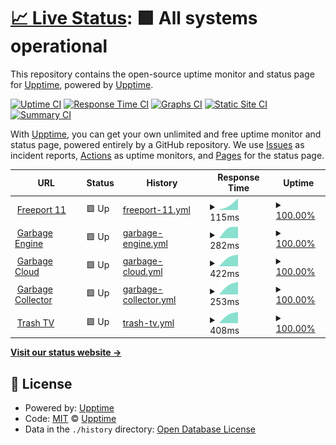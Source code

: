 # [📈 Live Status](https://status.zoner.work): <!--live status--> **🟩 All systems operational**

This repository contains the open-source uptime monitor and status page for [Upptime](https://upptime.js.org), powered by [Upptime](https://github.com/upptime/upptime).

[![Uptime CI](https://github.com/upptime/upptime/workflows/Uptime%20CI/badge.svg)](https://github.com/upptime/upptime/actions?query=workflow%3A%22Uptime+CI%22)
[![Response Time CI](https://github.com/upptime/upptime/workflows/Response%20Time%20CI/badge.svg)](https://github.com/upptime/upptime/actions?query=workflow%3A%22Response+Time+CI%22)
[![Graphs CI](https://github.com/upptime/upptime/workflows/Graphs%20CI/badge.svg)](https://github.com/upptime/upptime/actions?query=workflow%3A%22Graphs+CI%22)
[![Static Site CI](https://github.com/upptime/upptime/workflows/Static%20Site%20CI/badge.svg)](https://github.com/upptime/upptime/actions?query=workflow%3A%22Static+Site+CI%22)
[![Summary CI](https://github.com/upptime/upptime/workflows/Summary%20CI/badge.svg)](https://github.com/upptime/upptime/actions?query=workflow%3A%22Summary+CI%22)

With [Upptime](https://upptime.js.org), you can get your own unlimited and free uptime monitor and status page, powered entirely by a GitHub repository. We use [Issues](https://github.com/upptime/upptime/issues) as incident reports, [Actions](https://github.com/upptime/upptime/actions) as uptime monitors, and [Pages](https://status.zoner.work) for the status page.

<!--start: status pages-->
<!-- This summary is generated by Upptime (https://github.com/upptime/upptime) -->
<!-- Do not edit this manually, your changes will be overwritten -->
<!-- prettier-ignore -->
| URL | Status | History | Response Time | Uptime |
| --- | ------ | ------- | ------------- | ------ |
| <img alt="" src="https://icons.duckduckgo.com/ip3/zoner.work.ico" height="13"> [Freeport 11](https://zoner.work) | 🟩 Up | [freeport-11.yml](https://github.com/fencore/zoner-upptime/commits/HEAD/history/freeport-11.yml) | <details><summary><img alt="Response time graph" src="./graphs/freeport-11/response-time-week.png" height="20"> 115ms</summary><br><a href="https://status.zoner.work/history/freeport-11"><img alt="Response time 115" src="https://img.shields.io/endpoint?url=https%3A%2F%2Fraw.githubusercontent.com%2Ffencore%2Fzoner-upptime%2FHEAD%2Fapi%2Ffreeport-11%2Fresponse-time.json"></a><br><a href="https://status.zoner.work/history/freeport-11"><img alt="24-hour response time 115" src="https://img.shields.io/endpoint?url=https%3A%2F%2Fraw.githubusercontent.com%2Ffencore%2Fzoner-upptime%2FHEAD%2Fapi%2Ffreeport-11%2Fresponse-time-day.json"></a><br><a href="https://status.zoner.work/history/freeport-11"><img alt="7-day response time 115" src="https://img.shields.io/endpoint?url=https%3A%2F%2Fraw.githubusercontent.com%2Ffencore%2Fzoner-upptime%2FHEAD%2Fapi%2Ffreeport-11%2Fresponse-time-week.json"></a><br><a href="https://status.zoner.work/history/freeport-11"><img alt="30-day response time 115" src="https://img.shields.io/endpoint?url=https%3A%2F%2Fraw.githubusercontent.com%2Ffencore%2Fzoner-upptime%2FHEAD%2Fapi%2Ffreeport-11%2Fresponse-time-month.json"></a><br><a href="https://status.zoner.work/history/freeport-11"><img alt="1-year response time 115" src="https://img.shields.io/endpoint?url=https%3A%2F%2Fraw.githubusercontent.com%2Ffencore%2Fzoner-upptime%2FHEAD%2Fapi%2Ffreeport-11%2Fresponse-time-year.json"></a></details> | <details><summary><a href="https://status.zoner.work/history/freeport-11">100.00%</a></summary><a href="https://status.zoner.work/history/freeport-11"><img alt="All-time uptime 100.00%" src="https://img.shields.io/endpoint?url=https%3A%2F%2Fraw.githubusercontent.com%2Ffencore%2Fzoner-upptime%2FHEAD%2Fapi%2Ffreeport-11%2Fuptime.json"></a><br><a href="https://status.zoner.work/history/freeport-11"><img alt="24-hour uptime 100.00%" src="https://img.shields.io/endpoint?url=https%3A%2F%2Fraw.githubusercontent.com%2Ffencore%2Fzoner-upptime%2FHEAD%2Fapi%2Ffreeport-11%2Fuptime-day.json"></a><br><a href="https://status.zoner.work/history/freeport-11"><img alt="7-day uptime 100.00%" src="https://img.shields.io/endpoint?url=https%3A%2F%2Fraw.githubusercontent.com%2Ffencore%2Fzoner-upptime%2FHEAD%2Fapi%2Ffreeport-11%2Fuptime-week.json"></a><br><a href="https://status.zoner.work/history/freeport-11"><img alt="30-day uptime 100.00%" src="https://img.shields.io/endpoint?url=https%3A%2F%2Fraw.githubusercontent.com%2Ffencore%2Fzoner-upptime%2FHEAD%2Fapi%2Ffreeport-11%2Fuptime-month.json"></a><br><a href="https://status.zoner.work/history/freeport-11"><img alt="1-year uptime 100.00%" src="https://img.shields.io/endpoint?url=https%3A%2F%2Fraw.githubusercontent.com%2Ffencore%2Fzoner-upptime%2FHEAD%2Fapi%2Ffreeport-11%2Fuptime-year.json"></a></details>
| <img alt="" src="https://icons.duckduckgo.com/ip3/zoner.gay.ico" height="13"> [Garbage Engine](https://zoner.gay) | 🟩 Up | [garbage-engine.yml](https://github.com/fencore/zoner-upptime/commits/HEAD/history/garbage-engine.yml) | <details><summary><img alt="Response time graph" src="./graphs/garbage-engine/response-time-week.png" height="20"> 282ms</summary><br><a href="https://status.zoner.work/history/garbage-engine"><img alt="Response time 282" src="https://img.shields.io/endpoint?url=https%3A%2F%2Fraw.githubusercontent.com%2Ffencore%2Fzoner-upptime%2FHEAD%2Fapi%2Fgarbage-engine%2Fresponse-time.json"></a><br><a href="https://status.zoner.work/history/garbage-engine"><img alt="24-hour response time 282" src="https://img.shields.io/endpoint?url=https%3A%2F%2Fraw.githubusercontent.com%2Ffencore%2Fzoner-upptime%2FHEAD%2Fapi%2Fgarbage-engine%2Fresponse-time-day.json"></a><br><a href="https://status.zoner.work/history/garbage-engine"><img alt="7-day response time 282" src="https://img.shields.io/endpoint?url=https%3A%2F%2Fraw.githubusercontent.com%2Ffencore%2Fzoner-upptime%2FHEAD%2Fapi%2Fgarbage-engine%2Fresponse-time-week.json"></a><br><a href="https://status.zoner.work/history/garbage-engine"><img alt="30-day response time 282" src="https://img.shields.io/endpoint?url=https%3A%2F%2Fraw.githubusercontent.com%2Ffencore%2Fzoner-upptime%2FHEAD%2Fapi%2Fgarbage-engine%2Fresponse-time-month.json"></a><br><a href="https://status.zoner.work/history/garbage-engine"><img alt="1-year response time 282" src="https://img.shields.io/endpoint?url=https%3A%2F%2Fraw.githubusercontent.com%2Ffencore%2Fzoner-upptime%2FHEAD%2Fapi%2Fgarbage-engine%2Fresponse-time-year.json"></a></details> | <details><summary><a href="https://status.zoner.work/history/garbage-engine">100.00%</a></summary><a href="https://status.zoner.work/history/garbage-engine"><img alt="All-time uptime 100.00%" src="https://img.shields.io/endpoint?url=https%3A%2F%2Fraw.githubusercontent.com%2Ffencore%2Fzoner-upptime%2FHEAD%2Fapi%2Fgarbage-engine%2Fuptime.json"></a><br><a href="https://status.zoner.work/history/garbage-engine"><img alt="24-hour uptime 100.00%" src="https://img.shields.io/endpoint?url=https%3A%2F%2Fraw.githubusercontent.com%2Ffencore%2Fzoner-upptime%2FHEAD%2Fapi%2Fgarbage-engine%2Fuptime-day.json"></a><br><a href="https://status.zoner.work/history/garbage-engine"><img alt="7-day uptime 100.00%" src="https://img.shields.io/endpoint?url=https%3A%2F%2Fraw.githubusercontent.com%2Ffencore%2Fzoner-upptime%2FHEAD%2Fapi%2Fgarbage-engine%2Fuptime-week.json"></a><br><a href="https://status.zoner.work/history/garbage-engine"><img alt="30-day uptime 100.00%" src="https://img.shields.io/endpoint?url=https%3A%2F%2Fraw.githubusercontent.com%2Ffencore%2Fzoner-upptime%2FHEAD%2Fapi%2Fgarbage-engine%2Fuptime-month.json"></a><br><a href="https://status.zoner.work/history/garbage-engine"><img alt="1-year uptime 100.00%" src="https://img.shields.io/endpoint?url=https%3A%2F%2Fraw.githubusercontent.com%2Ffencore%2Fzoner-upptime%2FHEAD%2Fapi%2Fgarbage-engine%2Fuptime-year.json"></a></details>
| <img alt="" src="https://icons.duckduckgo.com/ip3/nc.zoner.gay.ico" height="13"> [Garbage Cloud](https://nc.zoner.gay) | 🟩 Up | [garbage-cloud.yml](https://github.com/fencore/zoner-upptime/commits/HEAD/history/garbage-cloud.yml) | <details><summary><img alt="Response time graph" src="./graphs/garbage-cloud/response-time-week.png" height="20"> 422ms</summary><br><a href="https://status.zoner.work/history/garbage-cloud"><img alt="Response time 422" src="https://img.shields.io/endpoint?url=https%3A%2F%2Fraw.githubusercontent.com%2Ffencore%2Fzoner-upptime%2FHEAD%2Fapi%2Fgarbage-cloud%2Fresponse-time.json"></a><br><a href="https://status.zoner.work/history/garbage-cloud"><img alt="24-hour response time 422" src="https://img.shields.io/endpoint?url=https%3A%2F%2Fraw.githubusercontent.com%2Ffencore%2Fzoner-upptime%2FHEAD%2Fapi%2Fgarbage-cloud%2Fresponse-time-day.json"></a><br><a href="https://status.zoner.work/history/garbage-cloud"><img alt="7-day response time 422" src="https://img.shields.io/endpoint?url=https%3A%2F%2Fraw.githubusercontent.com%2Ffencore%2Fzoner-upptime%2FHEAD%2Fapi%2Fgarbage-cloud%2Fresponse-time-week.json"></a><br><a href="https://status.zoner.work/history/garbage-cloud"><img alt="30-day response time 422" src="https://img.shields.io/endpoint?url=https%3A%2F%2Fraw.githubusercontent.com%2Ffencore%2Fzoner-upptime%2FHEAD%2Fapi%2Fgarbage-cloud%2Fresponse-time-month.json"></a><br><a href="https://status.zoner.work/history/garbage-cloud"><img alt="1-year response time 422" src="https://img.shields.io/endpoint?url=https%3A%2F%2Fraw.githubusercontent.com%2Ffencore%2Fzoner-upptime%2FHEAD%2Fapi%2Fgarbage-cloud%2Fresponse-time-year.json"></a></details> | <details><summary><a href="https://status.zoner.work/history/garbage-cloud">100.00%</a></summary><a href="https://status.zoner.work/history/garbage-cloud"><img alt="All-time uptime 100.00%" src="https://img.shields.io/endpoint?url=https%3A%2F%2Fraw.githubusercontent.com%2Ffencore%2Fzoner-upptime%2FHEAD%2Fapi%2Fgarbage-cloud%2Fuptime.json"></a><br><a href="https://status.zoner.work/history/garbage-cloud"><img alt="24-hour uptime 100.00%" src="https://img.shields.io/endpoint?url=https%3A%2F%2Fraw.githubusercontent.com%2Ffencore%2Fzoner-upptime%2FHEAD%2Fapi%2Fgarbage-cloud%2Fuptime-day.json"></a><br><a href="https://status.zoner.work/history/garbage-cloud"><img alt="7-day uptime 100.00%" src="https://img.shields.io/endpoint?url=https%3A%2F%2Fraw.githubusercontent.com%2Ffencore%2Fzoner-upptime%2FHEAD%2Fapi%2Fgarbage-cloud%2Fuptime-week.json"></a><br><a href="https://status.zoner.work/history/garbage-cloud"><img alt="30-day uptime 100.00%" src="https://img.shields.io/endpoint?url=https%3A%2F%2Fraw.githubusercontent.com%2Ffencore%2Fzoner-upptime%2FHEAD%2Fapi%2Fgarbage-cloud%2Fuptime-month.json"></a><br><a href="https://status.zoner.work/history/garbage-cloud"><img alt="1-year uptime 100.00%" src="https://img.shields.io/endpoint?url=https%3A%2F%2Fraw.githubusercontent.com%2Ffencore%2Fzoner-upptime%2FHEAD%2Fapi%2Fgarbage-cloud%2Fuptime-year.json"></a></details>
| <img alt="" src="https://icons.duckduckgo.com/ip3/wf.zoner.gay.ico" height="13"> [Garbage Collector](https://wf.zoner.gay) | 🟩 Up | [garbage-collector.yml](https://github.com/fencore/zoner-upptime/commits/HEAD/history/garbage-collector.yml) | <details><summary><img alt="Response time graph" src="./graphs/garbage-collector/response-time-week.png" height="20"> 253ms</summary><br><a href="https://status.zoner.work/history/garbage-collector"><img alt="Response time 253" src="https://img.shields.io/endpoint?url=https%3A%2F%2Fraw.githubusercontent.com%2Ffencore%2Fzoner-upptime%2FHEAD%2Fapi%2Fgarbage-collector%2Fresponse-time.json"></a><br><a href="https://status.zoner.work/history/garbage-collector"><img alt="24-hour response time 253" src="https://img.shields.io/endpoint?url=https%3A%2F%2Fraw.githubusercontent.com%2Ffencore%2Fzoner-upptime%2FHEAD%2Fapi%2Fgarbage-collector%2Fresponse-time-day.json"></a><br><a href="https://status.zoner.work/history/garbage-collector"><img alt="7-day response time 253" src="https://img.shields.io/endpoint?url=https%3A%2F%2Fraw.githubusercontent.com%2Ffencore%2Fzoner-upptime%2FHEAD%2Fapi%2Fgarbage-collector%2Fresponse-time-week.json"></a><br><a href="https://status.zoner.work/history/garbage-collector"><img alt="30-day response time 253" src="https://img.shields.io/endpoint?url=https%3A%2F%2Fraw.githubusercontent.com%2Ffencore%2Fzoner-upptime%2FHEAD%2Fapi%2Fgarbage-collector%2Fresponse-time-month.json"></a><br><a href="https://status.zoner.work/history/garbage-collector"><img alt="1-year response time 253" src="https://img.shields.io/endpoint?url=https%3A%2F%2Fraw.githubusercontent.com%2Ffencore%2Fzoner-upptime%2FHEAD%2Fapi%2Fgarbage-collector%2Fresponse-time-year.json"></a></details> | <details><summary><a href="https://status.zoner.work/history/garbage-collector">100.00%</a></summary><a href="https://status.zoner.work/history/garbage-collector"><img alt="All-time uptime 100.00%" src="https://img.shields.io/endpoint?url=https%3A%2F%2Fraw.githubusercontent.com%2Ffencore%2Fzoner-upptime%2FHEAD%2Fapi%2Fgarbage-collector%2Fuptime.json"></a><br><a href="https://status.zoner.work/history/garbage-collector"><img alt="24-hour uptime 100.00%" src="https://img.shields.io/endpoint?url=https%3A%2F%2Fraw.githubusercontent.com%2Ffencore%2Fzoner-upptime%2FHEAD%2Fapi%2Fgarbage-collector%2Fuptime-day.json"></a><br><a href="https://status.zoner.work/history/garbage-collector"><img alt="7-day uptime 100.00%" src="https://img.shields.io/endpoint?url=https%3A%2F%2Fraw.githubusercontent.com%2Ffencore%2Fzoner-upptime%2FHEAD%2Fapi%2Fgarbage-collector%2Fuptime-week.json"></a><br><a href="https://status.zoner.work/history/garbage-collector"><img alt="30-day uptime 100.00%" src="https://img.shields.io/endpoint?url=https%3A%2F%2Fraw.githubusercontent.com%2Ffencore%2Fzoner-upptime%2FHEAD%2Fapi%2Fgarbage-collector%2Fuptime-month.json"></a><br><a href="https://status.zoner.work/history/garbage-collector"><img alt="1-year uptime 100.00%" src="https://img.shields.io/endpoint?url=https%3A%2F%2Fraw.githubusercontent.com%2Ffencore%2Fzoner-upptime%2FHEAD%2Fapi%2Fgarbage-collector%2Fuptime-year.json"></a></details>
| <img alt="" src="https://icons.duckduckgo.com/ip3/oc.zoner.gay.ico" height="13"> [Trash TV](https://oc.zoner.gay) | 🟩 Up | [trash-tv.yml](https://github.com/fencore/zoner-upptime/commits/HEAD/history/trash-tv.yml) | <details><summary><img alt="Response time graph" src="./graphs/trash-tv/response-time-week.png" height="20"> 408ms</summary><br><a href="https://status.zoner.work/history/trash-tv"><img alt="Response time 408" src="https://img.shields.io/endpoint?url=https%3A%2F%2Fraw.githubusercontent.com%2Ffencore%2Fzoner-upptime%2FHEAD%2Fapi%2Ftrash-tv%2Fresponse-time.json"></a><br><a href="https://status.zoner.work/history/trash-tv"><img alt="24-hour response time 408" src="https://img.shields.io/endpoint?url=https%3A%2F%2Fraw.githubusercontent.com%2Ffencore%2Fzoner-upptime%2FHEAD%2Fapi%2Ftrash-tv%2Fresponse-time-day.json"></a><br><a href="https://status.zoner.work/history/trash-tv"><img alt="7-day response time 408" src="https://img.shields.io/endpoint?url=https%3A%2F%2Fraw.githubusercontent.com%2Ffencore%2Fzoner-upptime%2FHEAD%2Fapi%2Ftrash-tv%2Fresponse-time-week.json"></a><br><a href="https://status.zoner.work/history/trash-tv"><img alt="30-day response time 408" src="https://img.shields.io/endpoint?url=https%3A%2F%2Fraw.githubusercontent.com%2Ffencore%2Fzoner-upptime%2FHEAD%2Fapi%2Ftrash-tv%2Fresponse-time-month.json"></a><br><a href="https://status.zoner.work/history/trash-tv"><img alt="1-year response time 408" src="https://img.shields.io/endpoint?url=https%3A%2F%2Fraw.githubusercontent.com%2Ffencore%2Fzoner-upptime%2FHEAD%2Fapi%2Ftrash-tv%2Fresponse-time-year.json"></a></details> | <details><summary><a href="https://status.zoner.work/history/trash-tv">100.00%</a></summary><a href="https://status.zoner.work/history/trash-tv"><img alt="All-time uptime 100.00%" src="https://img.shields.io/endpoint?url=https%3A%2F%2Fraw.githubusercontent.com%2Ffencore%2Fzoner-upptime%2FHEAD%2Fapi%2Ftrash-tv%2Fuptime.json"></a><br><a href="https://status.zoner.work/history/trash-tv"><img alt="24-hour uptime 100.00%" src="https://img.shields.io/endpoint?url=https%3A%2F%2Fraw.githubusercontent.com%2Ffencore%2Fzoner-upptime%2FHEAD%2Fapi%2Ftrash-tv%2Fuptime-day.json"></a><br><a href="https://status.zoner.work/history/trash-tv"><img alt="7-day uptime 100.00%" src="https://img.shields.io/endpoint?url=https%3A%2F%2Fraw.githubusercontent.com%2Ffencore%2Fzoner-upptime%2FHEAD%2Fapi%2Ftrash-tv%2Fuptime-week.json"></a><br><a href="https://status.zoner.work/history/trash-tv"><img alt="30-day uptime 100.00%" src="https://img.shields.io/endpoint?url=https%3A%2F%2Fraw.githubusercontent.com%2Ffencore%2Fzoner-upptime%2FHEAD%2Fapi%2Ftrash-tv%2Fuptime-month.json"></a><br><a href="https://status.zoner.work/history/trash-tv"><img alt="1-year uptime 100.00%" src="https://img.shields.io/endpoint?url=https%3A%2F%2Fraw.githubusercontent.com%2Ffencore%2Fzoner-upptime%2FHEAD%2Fapi%2Ftrash-tv%2Fuptime-year.json"></a></details>

<!--end: status pages-->

[**Visit our status website →**](https://status.zoner.work)

## 📄 License

- Powered by: [Upptime](https://github.com/upptime/upptime)
- Code: [MIT](./LICENSE) © [Upptime](https://upptime.js.org)
- Data in the `./history` directory: [Open Database License](https://opendatacommons.org/licenses/odbl/1-0/)
